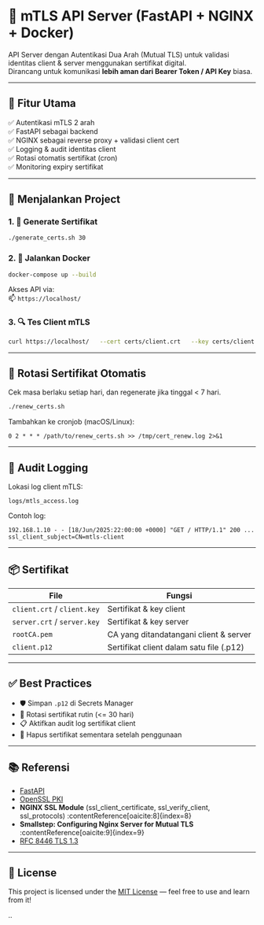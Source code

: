 
# 🔐 mTLS API Server (FastAPI + NGINX + Docker)

API Server dengan Autentikasi Dua Arah (Mutual TLS) untuk validasi identitas client & server menggunakan sertifikat digital.  
Dirancang untuk komunikasi **lebih aman dari Bearer Token / API Key** biasa.

---

## 📌 Fitur Utama

✅ Autentikasi mTLS 2 arah  
✅ FastAPI sebagai backend  
✅ NGINX sebagai reverse proxy + validasi client cert  
✅ Logging & audit identitas client  
✅ Rotasi otomatis sertifikat (cron)  
✅ Monitoring expiry sertifikat

---

## 🚀 Menjalankan Project

### 1. 🔐 Generate Sertifikat

```bash
./generate_certs.sh 30
```

### 2. 🐳 Jalankan Docker

```bash
docker-compose up --build
```

Akses API via:  
📫 `https://localhost/`

### 3. 🔍 Tes Client mTLS

```bash
curl https://localhost/   --cert certs/client.crt   --key certs/client.key   --cacert certs/rootCA.pem
```

---

## 🧠 Rotasi Sertifikat Otomatis

Cek masa berlaku setiap hari, dan regenerate jika tinggal < 7 hari.

```bash
./renew_certs.sh
```

Tambahkan ke cronjob (macOS/Linux):
```cron
0 2 * * * /path/to/renew_certs.sh >> /tmp/cert_renew.log 2>&1
```

---

## 📜 Audit Logging

Lokasi log client mTLS:
```
logs/mtls_access.log
```

Contoh log:
```
192.168.1.10 - - [18/Jun/2025:22:00:00 +0000] "GET / HTTP/1.1" 200 ... ssl_client_subject=CN=mtls-client
```

---

## 📦 Sertifikat

| File | Fungsi |
|------|--------|
| `client.crt` / `client.key` | Sertifikat & key client |
| `server.crt` / `server.key` | Sertifikat & key server |
| `rootCA.pem` | CA yang ditandatangani client & server |
| `client.p12` | Sertifikat client dalam satu file (.p12) |

---

## ✅ Best Practices

- 🛡 Simpan `.p12` di Secrets Manager
- 🔁 Rotasi sertifikat rutin (<= 30 hari)
- 📋 Aktifkan audit log sertifikat client
- 🧹 Hapus sertifikat sementara setelah penggunaan

---

## 📚 Referensi

- [FastAPI](https://fastapi.tiangolo.com/)
- [OpenSSL PKI](https://wiki.openssl.org/index.php/Creating_a_Private_CA)
- **NGINX SSL Module** (ssl_client_certificate, ssl_verify_client, ssl_protocols) :contentReference[oaicite:8]{index=8}
- **Smallstep: Configuring Nginx Server for Mutual TLS** :contentReference[oaicite:9]{index=9}
- [RFC 8446 TLS 1.3](https://datatracker.ietf.org/doc/html/rfc8446)


---

## 📄 License

This project is licensed under the [MIT License](./LICENSE) — feel free to use and learn from it!

..